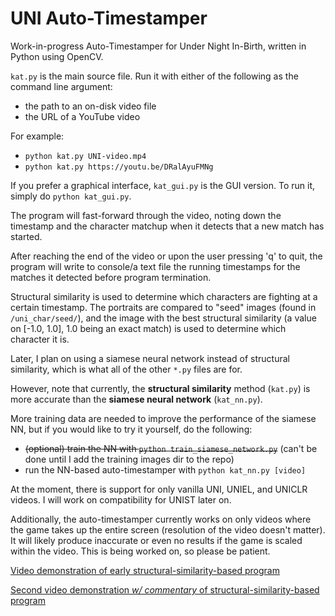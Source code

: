 # UNI Auto-Timestamper

Work-in-progress Auto-Timestamper for Under Night In-Birth, written in Python using OpenCV.

`kat.py` is the main source file. Run it with either of the following as the command line argument:

* the path to an on-disk video file
* the URL of a YouTube video

For example:

* `python kat.py UNI-video.mp4`
* `python kat.py https://youtu.be/DRalAyuFMNg`

If you prefer a graphical interface, `kat_gui.py` is the GUI version. To run it, simply do `python kat_gui.py`.

The program will fast-forward through the video, noting down the timestamp and the character matchup when it detects that a new match has started.

After reaching the end of the video or upon the user pressing 'q' to quit, the program will write to console/a text file the running timestamps for the matches it detected before program termination.

Structural similarity is used to determine which characters are fighting at a certain timestamp. The portraits are compared to "seed" images (found in `/uni_char/seed/`), and the image with the best structural similarity (a value on [-1.0, 1.0], 1.0 being an exact match) is used to determine which character it is.

Later, I plan on using a siamese neural network instead of structural similarity, which is what all of the other `*.py` files are for.

However, note that currently, the **structural similarity** method (`kat.py`) is more accurate than the **siamese neural network** (`kat_nn.py`).

More training data are needed to improve the performance of the siamese NN, but if you would like to try it yourself, do the following:

* ~~(optional) train the NN with `python train_siamese_network.py`~~ (can't be done until I add the training images dir to the repo)
* run the NN-based auto-timestamper with `python kat_nn.py [video]`

At the moment, there is support for only vanilla UNI, UNIEL, and UNICLR videos. I will work on compatibility for UNIST later on.

Additionally, the auto-timestamper currently works on only videos where the game takes up the entire screen (resolution of the video doesn't matter). It will likely produce inaccurate or even no results if the game is scaled within the video. This is being worked on, so please be patient.

[Video demonstration of early structural-similarity-based program](https://youtu.be/FnLX1YT-hBQ)

[Second video demonstration *w/ commentary* of structural-similarity-based program](https://youtu.be/OAD95oxNWZ4)